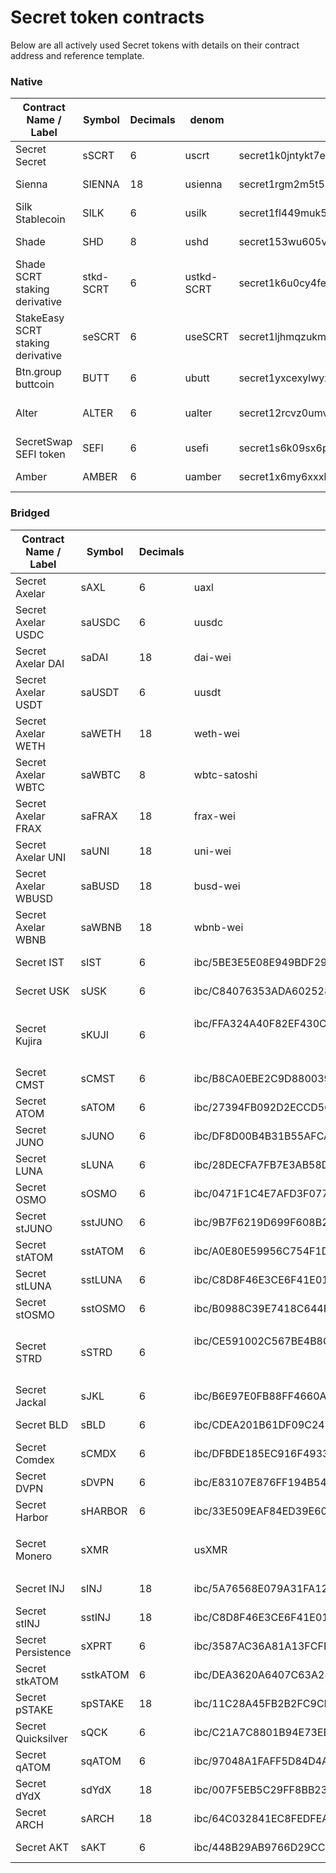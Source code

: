 # Secret token contracts

Below are all actively used Secret tokens with details on their contract address and reference template.

### Native

| Contract Name / Label             | Symbol    | Decimals | denom      | Contract Address                              | SNIP version |
| --------------------------------- | --------- | -------- | ---------- | --------------------------------------------- | ------------ |
| Secret Secret                     | sSCRT     | 6        | uscrt      | secret1k0jntykt7e4g3y88ltc60czgjuqdy4c9e8fzek | SNIP-20      |
| Sienna                            | SIENNA    | 18       | usienna    | secret1rgm2m5t530tdzyd99775n6vzumxa5luxcllml4 | SNIP-20      |
| Silk Stablecoin                   | SILK      | 6        | usilk      | secret1fl449muk5yq8dlad7a22nje4p5d2pnsgymhjfd | SNIP-25      |
| Shade                             | SHD       | 8        | ushd       | secret153wu605vvp934xhd4k9dtd640zsep5jkesstdm | SNIP-25      |
| Shade SCRT staking derivative     | stkd-SCRT | 6        | ustkd-SCRT | secret1k6u0cy4feepm6pehnz804zmwakuwdapm69tuc4 | SNIP-24      |
| StakeEasy SCRT staking derivative | seSCRT    | 6        | useSCRT    | secret1ljhmqzukmg3ke54lpj3wadd2fczjlasr0cfjwd | SNIP-20      |
| Btn.group buttcoin                | BUTT      | 6        | ubutt      | secret1yxcexylwyxlq58umhgsjgstgcg2a0ytfy4d9lt | SNIP-20      |
| Alter                             | ALTER     | 6        | ualter     | secret12rcvz0umvk875kd6a803txhtlu7y0pnd73kcej | < SNIP-24    |
| SecretSwap SEFI token             | SEFI      | 6        | usefi      | secret1s6k09sx6pgy2z5rxfu73z3yvypfmxm7aaqvau5 | SNIP-20      |
| Amber                             | AMBER     | 6        | uamber     | secret1x6my6xxxkladvsupcka7k092m50rdw8pk8dpq9 | SNIP-24      |

### Bridged

| Contract Name / Label | Symbol   | Decimals    | denom                                                                                  | Contract Address                                         | SNIP version |
| --------------------- | -------- | ----------- | -------------------------------------------------------------------------------------- | -------------------------------------------------------- | ------------ |
| Secret Axelar         | sAXL     | 6           | uaxl                                                                                   | secret1vcau4rkn7mvfwl8hf0dqa9p0jr59983e3qqe3z            | SNIP-25      |
| Secret Axelar USDC    | saUSDC   | 6           | uusdc                                                                                  | secret1vkq022x4q8t8kx9de3r84u669l65xnwf2lg3e6            | SNIP-25      |
| Secret Axelar DAI     | saDAI    | 18          | dai-wei                                                                                | secret1c2prkwd8e6ratk42l4vrnwz34knfju6hmp7mg7            | SNIP-25      |
| Secret Axelar USDT    | saUSDT   | 6           | uusdt                                                                                  | secret1wk5j2cntwg2fgklf0uta3tlkvt87alfj7kepuw            | SNIP-25      |
| Secret Axelar WETH    | saWETH   | 18          | weth-wei                                                                               | secret139qfh3nmuzfgwsx2npnmnjl4hrvj3xq5rmq8a0            | SNIP-25      |
| Secret Axelar WBTC    | saWBTC   | 8           | wbtc-satoshi                                                                           | secret1guyayjwg5f84daaxl7w84skd8naxvq8vz9upqx            | SNIP-25      |
| Secret Axelar FRAX    | saFRAX   | 18          | frax-wei                                                                               | secret16e230j6qm5u5q30pcc6qv726ae30ak6lzq0zvf            | SNIP-25      |
| Secret Axelar UNI     | saUNI    | 18          | uni-wei                                                                                | secret1egqlkasa6xe6efmfp9562sfj07lq44z7jngu5k            | SNIP-25      |
| Secret Axelar WBUSD   | saBUSD   | 18          | busd-wei                                                                               | secret1t642ayn9rhl5q9vuh4n2jkx0gpa9r6c3sl96te            | SNIP-25      |
| Secret Axelar WBNB    | saWBNB   | 18          | wbnb-wei                                                                               | secret19xsac2kstky8nhgvvz257uszt44g0cu6ycd5e4            | SNIP-25      |
| Secret IST            | sIST     | 6           | ibc/5BE3E5E08E949BDF29EE93E81BF2CBD66347C86CE3D5D99A6E6FB487E62D8414                   | secret1xmqsk8tnge0atzy4e079h0l2wrgz6splcq0a24            | SNIP-25      |
| Secret USK            | sUSK     | 6           | ibc/C84076353ADA602528AC211EE626AE95FC4E091A0033B93CA5E1F6BE17070BBE                   | secret1cj2fvj4ap79fl9euz8kqn0k5xlvck0pw9z9xhr            | SNIP-25      |
| Secret Kujira         | sKUJI    | 6           | <p>ibc/FFA324A40F82EF430CF78D498CE04FF634D2091FCDC04EFEC8841B86011F307A</p><p><br></p> | secret13hvh0rn0rcf5zr486yxlrucvwpzwqu2dsz6zu8            | SNIP-25      |
| Secret CMST           | sCMST    | 6           | ibc/B8CA0EBE2C9D8800390CE4256DF6C194CF6740CB0AEE140EEE60C1CE288CDB86                   | secret14l7s0evqw7grxjlesn8yyuk5lexuvkwgpfdxr5            | SNIP-25      |
| Secret ATOM           | sATOM    | 6           | ibc/27394FB092D2ECCD56123C74F36E4C1F926001CEADA9CA97EA622B25F41E5EB2                   | secret19e75l25r6sa6nhdf4lggjmgpw0vmpfvsw5cnpe            | SNIP-25      |
| Secret JUNO           | sJUNO    | 6           | ibc/DF8D00B4B31B55AFCA9BAF192BC36C67AA06D9987DCB96490661BCAB63C27006                   | secret1z6e4skg5g9w65u5sqznrmagu05xq8u6zjcdg4a            | SNIP-25      |
| Secret LUNA           | sLUNA    | 6           | ibc/28DECFA7FB7E3AB58DC3B3AEA9B11C6C6B6E46356DCC26505205DAD3379984F5                   | secret149e7c5j7w24pljg6em6zj2p557fuyhg8cnk7z8            | SNIP-25      |
| Secret OSMO           | sOSMO    | 6           | ibc/0471F1C4E7AFD3F07702BEF6DC365268D64570F7C1FDC98EA6098DD6DE59817B                   | secret150jec8mc2hzyyqak4umv6cfevelr0x9p0mjxgg            | SNIP-25      |
| Secret stJUNO         | sstJUNO  | 6           | ibc/9B7F6219D699F608B23382F341E29303D66D5CA81F91D6D0B957119F97569F0F                   | secret1097nagcaavlkchl87xkqptww2qkwuvhdnsqs2v            | SNIP-25      |
| Secret stATOM         | sstATOM  | 6           | ibc/A0E80E59956C754F1D9CB37234D13E0CF2949E7254896359F284512FA8428E18                   | secret155w9uxruypsltvqfygh5urghd5v0zc6f9g69sq            | SNIP-25      |
| Secret stLUNA         | sstLUNA  | 6           | ibc/C8D8F46E3CE6F41E01E32542215597CF4B32709C8A310F728653CB91FDB8A904                   | secret1rkgvpck36v2splc203sswdr0fxhyjcng7099a9            | SNIP-25      |
| Secret stOSMO         | sstOSMO  | 6           | ibc/B0988C39E7418C644FDFD41682A59D22DCAD1BCC7A6429B2EAAA195FB726A2D7                   | secret1jrp6z8v679yaq65rndsr970mhaxzgfkymvc58g            | SNIP-25      |
| Secret STRD           | sSTRD    | 6           | <p>ibc/CE591002C567BE4B8C4EC3F3F3D18AF7A1CA9FADBF5876C8413F8B2BD83CE8FF</p><p><br></p> | secret1rfhgs3ryqt7makakr2qw9zsqq4h5wdqawfa2aa            | SNIP-25      |
| Secret Jackal         | sJKL     | 6           | ibc/B6E97E0FB88FF4660A677B27CE0CD03E5F74E0DE1B9D2B65F107249A3CE5C8FB                   | secret1sgaz455pmtgld6dequqayrdseq8vy2fc48n8y3            | SNIP-25      |
| Secret BLD            | sBLD     | 6           | ibc/CDEA201B61DF09C2456A91A60A87856796E6B40FAF41FC64E3482D4EF07DE26C                   | secret1uxvpq889uxjcpj656yjjexsqa3zqm6ntkyjsjq            | SNIP-25      |
| Secret Comdex         | sCMDX    | 6           | ibc/DFBDE185EC916F4933DF02D3A282FA801BC9EE77FE0B768FB517407730105491                   | secret1mndng80tqppllk0qclgcnvccf9urak08e9w2fl            | SNIP-25      |
| Secret DVPN           | sDVPN    | 6           | ibc/E83107E876FF194B54E9AC3099E49DBB7728156F250ABD3E997D2B7E89E0810B                   | secret15qtw24mpmwkjessr46dnqruq4s4tstzf74jtkf            | SNIP-25      |
| Secret Harbor         | sHARBOR  | 6           | ibc/33E509EAF84ED39E60F746CCAF89130B386A11FDD3B76A77377FB3946BC9D829                   | ecret1nw83wzlceflrecd03ydjru3tcr2y345x7aetjp             | SNIP-25      |
| Secret Monero         | sXMR     | <p><br></p> | usXMR                                                                                  | <p><br>secret19ungtd2c7srftqdwgq0dspwvrw63dhu79qxv88</p> | SNIP-20      |
| Secret INJ            | sINJ     | 18          | ibc/5A76568E079A31FA12165E4559BA9F1E9D4C97F9C2060B538C84DCD503815E30                   | secret14706vxakdzkz9a36872cs62vpl5qd84kpwvpew            | SNIP-25      |
| Secret stINJ          | sstINJ   | 18          | ibc/C8D8F46E3CE6F41E01E32542215597CF4B32709C8A310F728653CB91FDB8A904                   | secret1eurddal3m0tphtapad9awgzcuxwz8ptrdx7h4n            | SNIP-25      |
| Secret Persistence    | sXPRT    | 6           | ibc/3587AC36A81A13FCFB1D0EC03CEB98AEAAAB1F5275B68C7DC2B40BA6279AA696                   | secret1gnrrqjj5e2pwn4g262xjyypptu0ge3z3tps3nn            | SNIP-25      |
| Secret stkATOM        | sstkATOM | 6           | ibc/DEA3620A6407C63A287A4FE1683D07627F27AF7A83E077B1E51EDFF8833980FE                   | secret16vjfe24un4z7d3sp9vd0cmmfmz397nh2njpw3e            | SNIP-25      |
| Secret pSTAKE         | spSTAKE  | 18          | ibc/11C28A45FB2B2FC9CD8C42F30FA3984076211E16A48B17C8B43BB3806E54947D                   | secret1umeg3u5y949vz6jkgq0n4rhefsr84ws3duxmnz            | SNIP-25      |
| Secret Quicksilver    | sQCK     | 6           | ibc/C21A7C8801B94E73EBEDB9B0870D492190D7A01F63C8855962AAFDE2F026D8F6                   | secret17d8c96kezszpda3r2c5dtkzlkfxw6mtu7q98ka            | SNIP-25      |
| Secret qATOM          | sqATOM   | 6           | ibc/97048A1FAFF5D84D4A5DDD9976AD332A3CAD99C81BC5C0C2B82A50E4C2131FB2                   | secret120cyurq25uvhkc7qjx7t28deuqslprxkc4rrzc            | SNIP-25      |
| Secret dYdX           | sdYdX    | 18          | ibc/007F5EB5C29FF8BB23133B099B4A3D68326BD02B05E20590287746FAFF29E3CD                   | secret13lndcagy53wfzh69rtv0dex3a7cks0dv5emwke            | SNIP-24      |
| Secret ARCH           | sARCH    | 18          | ibc/64C032841EC8FEDFEA08C89B1AE8CEB5D616533C7CFC02158B83F221D8AE5618                   | secret188z7hncvphw4us4h6uy6vlq4qf20jd2vm2vu8c            | SNIP-25      |
| Secret AKT            | sAKT     | 6           | ibc/448B29AB9766D29CC09944EDF6A08573B45A37C55746A45FA3CF53F1B58DF98D                   | secret168j5f78magfce5r2j4etaytyuy7ftjkh4cndqw            | SNIP-20      |

